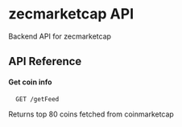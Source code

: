 
# zecmarketcap API

Backend API for zecmarketcap






## API Reference

#### Get coin info 

```http
  GET /getFeed
```
Returns top 80 coins fetched from coinmarketcap

